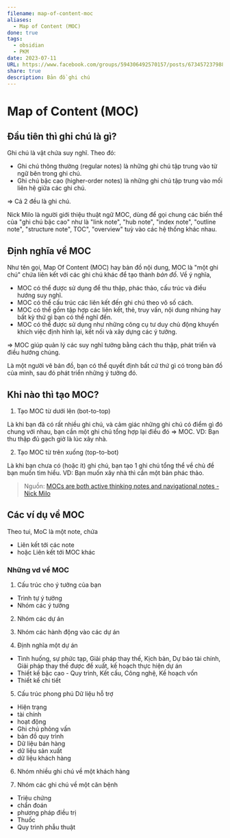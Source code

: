 ```yaml
---
filename: map-of-content-moc
aliases:
  - Map of Content (MOC)
done: true
tags:
  - obsidian
  - PKM
date: 2023-07-11
URL: https://www.facebook.com/groups/594306492570157/posts/673457237988415/
share: true
description: Bản đồ ghi chú
---
```


# Map of Content (MOC)
## Đầu tiên thì ghi chú là gì? 
Ghi chú là vật chứa suy nghĩ. Theo đó: 

- Ghi chú thông thường (regular notes) là những ghi chú tập trung vào từ ngữ bên trong ghi chú.
- Ghi chú bậc cao (higher-order notes) là những ghi chú tập trung vào mối liên hệ giữa các ghi chú.

=> Cả 2 đều là ghi chú.

Nick Milo là người giới thiệu thuật ngữ MOC, dùng để gọi chung các biến thể của "ghi chú bậc cao" như là "link note", "hub note", "index note", "outline note", "structure note", TOC", "overview" tuỳ vào các hệ thống khác nhau.

## Định nghĩa về MOC
Như tên gọi, Map Of Content (MOC) hay bản đồ nội dung, MOC là "một ghi chú" chứa liên kết với các ghi chú khác để tạo thành *bản đồ*.
Về ý nghĩa,

- MOC có thể được sử dụng để thu thập, phác thảo, cấu trúc và điều hướng suy nghĩ.
- MOC có thể cấu trúc các liên kết đến ghi chú theo vô số cách.
- MOC có thể gồm tập hợp các liên kết, thẻ, truy vấn, nội dung nhúng hay bất kỳ thứ gì bạn có thể nghĩ đến.
- MOC có thể được sử dụng như những công cụ tư duy chủ động khuyến khích việc định hình lại, kết nối và xây dựng các ý tưởng.

=> MOC giúp quản lý các suy nghĩ tưởng bằng cách thu thập, phát triển và điều hướng chúng.

Là một người vẽ bản đồ, bạn có thể quyết định bất cứ thứ gì có trong bản đồ của mình, sau đó phát triển những ý tưởng đó.

## Khi nào thì tạo MOC?
1. Tạo MOC từ dưới lên (bot-to-top)

Là khi bạn đã có rất nhiều ghi chú, và cảm giác những ghi chú có điểm gì đó chung với nhau, bạn cần một ghi chú tổng hợp lại điều đó => MOC.
VD: Bạn thu thập đủ gạch giờ là lúc xây nhà.

2. Tạo MOC từ trên xuống (top-to-bot)

Là khi bạn chưa có (hoặc ít) ghi chú, bạn tạo 1 ghi chú tổng thể về chủ đề bạn muốn tìm hiểu.
VD: Bạn muốn xây nhà thì cần một bản phác thảo.


> Nguồn: [MOCs are both active thinking notes and navigational notes - Nick Milo](../../MOCs%20are%20both%20active%20thinking%20notes%20and%20navigational%20notes%20-%20Nick%20Milo.md)

## Các ví dụ về MOC

Theo tui, MoC là một note, chứa

- Liên kết tới các note
- hoặc Liên kết tới MOC khác

### Những vd về MOC
1. Cấu trúc cho ý tưởng của bạn
- Trình tự ý tưởng
- Nhóm các ý tưởng

2. Nhóm các dự án

3. Nhóm các hành động vào các dự án

4. Định nghĩa một dự án
- Tình huống, sự phức tạp, Giải pháp thay thế, Kịch bản, Dự báo tài chính, Giải pháp thay thế được đề xuất, kế hoạch thực hiện dự án
- Thiết kế bậc cao - Quy trình, Kết cấu, Công nghệ, Kế hoạch vốn
- Thiết kế chi tiết

5. Cấu trúc phong phú Dữ liệu hỗ trợ
- Hiện trạng
- tài chính
- hoạt động
- Ghi chú phỏng vấn
- bản đồ quy trình
- Dữ liệu bán hàng
- dữ liệu sản xuất
- dữ liệu khách hàng

6. Nhóm nhiều ghi chú về một khách hàng

7. Nhóm các ghi chú về một căn bệnh
- Triệu chứng
- chẩn đoán
- phương pháp điều trị
- Thuốc
- Quy trình phẫu thuật 

